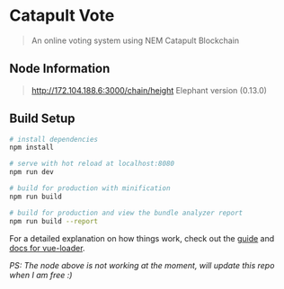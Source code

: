 # Catapult Vote

> An online voting system using NEM Catapult Blockchain

## Node Information
> http://172.104.188.6:3000/chain/height
Elephant version (0.13.0)

## Build Setup

``` bash
# install dependencies
npm install

# serve with hot reload at localhost:8080
npm run dev

# build for production with minification
npm run build

# build for production and view the bundle analyzer report
npm run build --report
```

For a detailed explanation on how things work, check out the [guide](http://vuejs-templates.github.io/webpack/) and [docs for vue-loader](http://vuejs.github.io/vue-loader).

*PS: The node above is not working at the moment, will update this repo when I am free :)*
